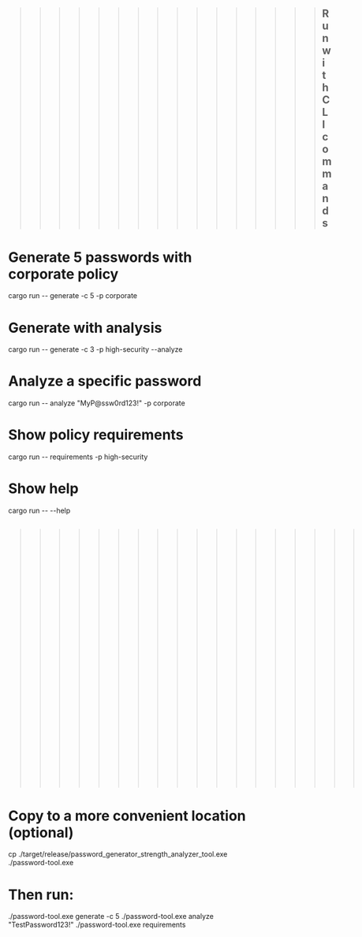 > > > > > > > > > > > > > > > > ## Run with CLI commands

# Generate 5 passwords with corporate policy

cargo run -- generate -c 5 -p corporate

# Generate with analysis

cargo run -- generate -c 3 -p high-security --analyze

# Analyze a specific password

cargo run -- analyze "MyP@ssw0rd123!" -p corporate

# Show policy requirements

cargo run -- requirements -p high-security

# Show help

cargo run -- --help

> > > > > > > > > > > > > > > > > > > ## run the binary directly:

# Copy to a more convenient location (optional)

cp ./target/release/password_generator_strength_analyzer_tool.exe ./password-tool.exe

# Then run:

./password-tool.exe generate -c 5
./password-tool.exe analyze "TestPassword123!"
./password-tool.exe requirements
